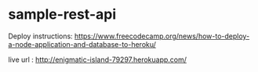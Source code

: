 # sample-rest-api
Deploy instructions: https://www.freecodecamp.org/news/how-to-deploy-a-node-application-and-database-to-heroku/

live url : http://enigmatic-island-79297.herokuapp.com/